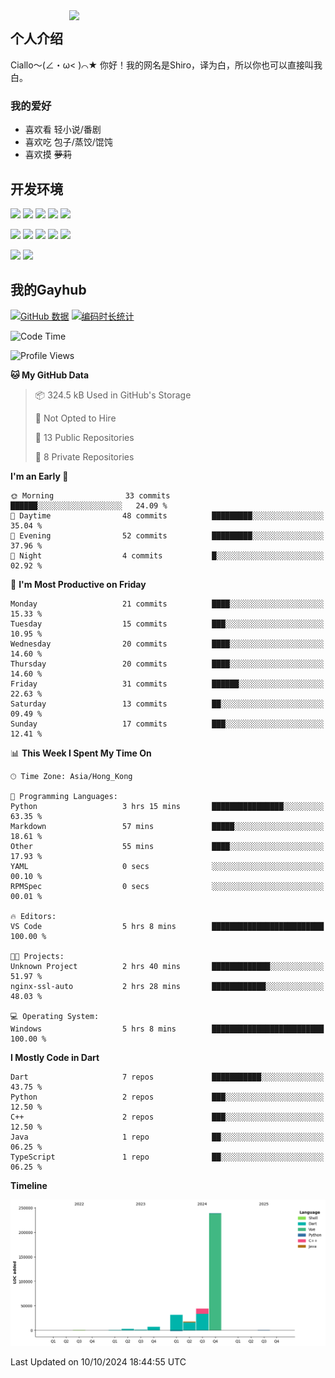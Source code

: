 <img align='right' src='https://img2.moeblog.vip/images/eCva.png' width='410px'>

## 个人介绍
Ciallo～(∠・ω< )⌒★ 你好！我的网名是Shiro，译为白，所以你也可以直接叫我白。

### 我的爱好

* 喜欢看 轻小说/番剧
* 喜欢吃 包子/蒸饺/馄饨
* 喜欢摸 ~~萝莉~~

## 开发环境
[![](https://img.shields.io/badge/Windows-11-blue?style=flat-square&logo=windows&logoColor=white)](https://www.microsoft.com/windows/get-windows-11)
[![](https://img.shields.io/badge/Macos-Sonoma-black?style=flat-square&logo=apple&logoColor=white)](https://www.apple.com/hk/en/macos/sonoma/)
[![](https://img.shields.io/badge/Debian-12-d0024d?style=flat-square&logo=debian&logoColor=white)](https://www.debian.org/)
[![](https://img.shields.io/badge/AlmaLinux-9-0f4266?style=flat-square&logo=almalinux&logoColor=white)](https://almalinux.org/)
[![](https://img.shields.io/badge/Windows%20Server-2012-blue?style=flat-square&logo=windows&logoColor=white)](https://www.microsoft.com/windows-server)

[![](https://img.shields.io/badge/Vivobook-PRO_16-f45a00?style=flat-square&logo=RepublicofGamers&logoColor=white)](https://www.asus.com.cn/laptops/for-creators/vivobook/vivobook-pro-16-oled-k6602/)
[![](https://img.shields.io/badge/Mac_Studio-M1_Max-black?style=flat-square&logo=apple&logoColor=white)](https://www.apple.com/hk/en/mac-studio/)
[![](https://img.shields.io/badge/Mi-MIX4-f45a00?style=flat-square&logo=xiaomi&logoColor=white)](https://www.mi.com/)
[![](https://img.shields.io/badge/SONY-WF1000XM4-f3c74a?style=flat-square)](https://www.sony.com.hk/zh/headphones/products/wf-1000xm4)
[![](https://img.shields.io/badge/Yubikey-5_NFC-9bc930?style=flat-square&logo=yubico&logoColor=9bc930)](https://www.yubico.com/hk/product/yubikey-5-nfc/)

[![](https://img.shields.io/badge/IDE-Visual_Studio_Code-blue?style=flat-square&logo=visual-studio-code&logoColor=white)](https://code.visualstudio.com/)
[![](https://img.shields.io/badge/IDE-JetBrains-black?style=flat-square&logo=jetbrains&logoColor=white)](https://code.visualstudio.com/)
## 我的Gayhub
[![GitHub 数据](https://github-readme-stats.vercel.app/api?username=verymoe)]()
[![编码时长统计](https://github-readme-stats.vercel.app/api/wakatime?username=shiro)]()

<!--START_SECTION:waka-->
![Code Time](http://img.shields.io/badge/Code%20Time-381%20hrs%2010%20mins-blue)

![Profile Views](http://img.shields.io/badge/Profile%20Views-10-blue)

**🐱 My GitHub Data** 

> 📦 324.5 kB Used in GitHub's Storage 
 > 
> 🚫 Not Opted to Hire
 > 
> 📜 13 Public Repositories 
 > 
> 🔑 8 Private Repositories 
 > 
**I'm an Early 🐤** 

```text
🌞 Morning                33 commits          ██████░░░░░░░░░░░░░░░░░░░   24.09 % 
🌆 Daytime                48 commits          █████████░░░░░░░░░░░░░░░░   35.04 % 
🌃 Evening                52 commits          █████████░░░░░░░░░░░░░░░░   37.96 % 
🌙 Night                  4 commits           █░░░░░░░░░░░░░░░░░░░░░░░░   02.92 % 
```
📅 **I'm Most Productive on Friday** 

```text
Monday                   21 commits          ████░░░░░░░░░░░░░░░░░░░░░   15.33 % 
Tuesday                  15 commits          ███░░░░░░░░░░░░░░░░░░░░░░   10.95 % 
Wednesday                20 commits          ████░░░░░░░░░░░░░░░░░░░░░   14.60 % 
Thursday                 20 commits          ████░░░░░░░░░░░░░░░░░░░░░   14.60 % 
Friday                   31 commits          ██████░░░░░░░░░░░░░░░░░░░   22.63 % 
Saturday                 13 commits          ██░░░░░░░░░░░░░░░░░░░░░░░   09.49 % 
Sunday                   17 commits          ███░░░░░░░░░░░░░░░░░░░░░░   12.41 % 
```


📊 **This Week I Spent My Time On** 

```text
🕑︎ Time Zone: Asia/Hong_Kong

💬 Programming Languages: 
Python                   3 hrs 15 mins       ████████████████░░░░░░░░░   63.35 % 
Markdown                 57 mins             █████░░░░░░░░░░░░░░░░░░░░   18.61 % 
Other                    55 mins             ████░░░░░░░░░░░░░░░░░░░░░   17.93 % 
YAML                     0 secs              ░░░░░░░░░░░░░░░░░░░░░░░░░   00.10 % 
RPMSpec                  0 secs              ░░░░░░░░░░░░░░░░░░░░░░░░░   00.01 % 

🔥 Editors: 
VS Code                  5 hrs 8 mins        █████████████████████████   100.00 % 

🐱‍💻 Projects: 
Unknown Project          2 hrs 40 mins       █████████████░░░░░░░░░░░░   51.97 % 
nginx-ssl-auto           2 hrs 28 mins       ████████████░░░░░░░░░░░░░   48.03 % 

💻 Operating System: 
Windows                  5 hrs 8 mins        █████████████████████████   100.00 % 
```

**I Mostly Code in Dart** 

```text
Dart                     7 repos             ███████████░░░░░░░░░░░░░░   43.75 % 
Python                   2 repos             ███░░░░░░░░░░░░░░░░░░░░░░   12.50 % 
C++                      2 repos             ███░░░░░░░░░░░░░░░░░░░░░░   12.50 % 
Java                     1 repo              ██░░░░░░░░░░░░░░░░░░░░░░░   06.25 % 
TypeScript               1 repo              ██░░░░░░░░░░░░░░░░░░░░░░░   06.25 % 
```



**Timeline**

![Lines of Code chart](https://raw.githubusercontent.com/verymoe/verymoe/main/assets/bar_graph.png)


 Last Updated on 10/10/2024 18:44:55 UTC
<!--END_SECTION:waka-->

